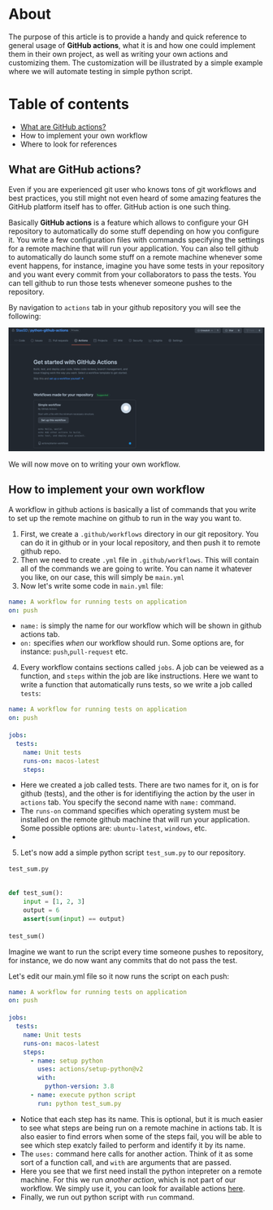 # About

The purpose of this article is to provide a handy and quick reference to general usage of **GitHub actions**, what it is and how one could implement them in their own project, as well as writing your own actions and customizing them. The customization will be illustrated by a simple example where we will automate testing in simple python script.

# Table of contents
* [What are GitHub actions?](#What-are-GitHub-actions?)
* How to implement your own workflow
* Where to look for references

## What are GitHub actions?

Even if you are experienced git user who knows tons of git workflows and best practices, you still might not even heard of some amazing features the GitHub platform itself has to offer. GitHub action is one such thing.

Basically **GitHub actions** is a feature which allows to configure your GH repository to automatically do some stuff depending on how you configure it. You write a few configuration files with commands specifying the settings for a remote machine that will run your application. You can also tell github to automatically do launch some stuff on a remote machine whenever some event happens, for instance, imagine you have some tests in your repository and you want every commit from your collaborators to pass the tests. You can tell github to run those tests whenever someone pushes to the repository.

By navigation to `actions` tab in your github repository you will see the following:



![actions-tab](images/1.png)

We will now move on to writing your own workflow.

## How to implement your own workflow

A workflow in github actions is basically a list of commands that you write to set up the remote machine on github to run in the way you want to. 


1) First, we create a `.github/workflows` directory in our git repository. You can do it in github or in your local repository, and then push it to remote github repo.
2) Then we need to create `.yml` file in `.github/workflows`. This will contain all of the commands we are going to write. You can name it whatever you like, on our case, this will simply be `main.yml`
3) Now let's write some code in `main.yml` file:

```yml
name: A workflow for running tests on application
on: push
```

* `name:` is simply the name for our workflow which will be shown in github actions tab.
* `on:` specifies *when* our workflow should run. Some options are, for instance: `push`,`pull-request` etc.

4) Every workflow contains sections called `jobs`. A job can be veiewed as a function, and `steps` within the job are like instructions. Here we want to write a function that automatically runs tests, so we write a job called `tests`:

```yml
name: A workflow for running tests on application
on: push

jobs: 
  tests:
    name: Unit tests
    runs-on: macos-latest
    steps:

```

* Here we created a job called tests. There are two names for it, on is for github (tests), and the other is for identifiying the action by the user in `actions` tab. You specify the second name with `name:` command.
* The `runs-on` command specifies which operating system must be installed on the remote github machine that will run your application. Some possible options are: `ubuntu-latest`, `windows`, etc.
* 

5) Let's now add a simple python script `test_sum.py` to our repository.

`test_sum.py`

```python

def test_sum():
    input = [1, 2, 3]
    output = 6
    assert(sum(input) == output)

test_sum()

```

Imagine we want to run the script every time someone pushes to repository, for instance, we do now want any commits that do not pass the test.

Let's edit our main.yml file so it now runs the script on each push:


```yml
name: A workflow for running tests on application
on: push

jobs: 
  tests:
    name: Unit tests
    runs-on: macos-latest
    steps:
      - name: setup python
        uses: actions/setup-python@v2
        with:
          python-version: 3.8
      - name: execute python script
        run: python test_sum.py

```

* Notice that each step has its name. This is optional, but it is much easier to see what steps are being run on a remote machine in actions tab. It is also easier to find errors when some of the steps fail, you will be able to see which step exatcly failed to perform and identify it by its name.
* The `uses:` command here calls for another action. Think of it as some sort of a function call, and `with` are arguments that are passed.
* Here you see that we first need install the python intepreter on a remote machine. For this we run *another action*, which is not part of our workflow. We simply use it, you can look for available actions [here](https://github.com/marketplace?type=actions).
* Finally, we run out python script with `run` command.



